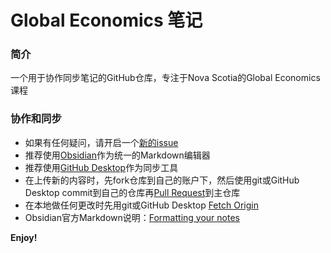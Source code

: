# Global Economics 笔记

### 简介
一个用于协作同步笔记的GitHub仓库，专注于Nova Scotia的Global Economics课程

### 协作和同步
- 如果有任何疑问，请开启一个[新的issue](https://github.com/Jerry23011/global-economics-notes/issues/new)
- 推荐使用[Obsidian](https://obsidian.md)作为统一的Markdown编辑器
- 推荐使用[GitHub Desktop](https://desktop.github.com)作为同步工具
- 在上传新的内容时，先fork仓库到自己的账户下，然后使用git或GitHub Desktop commit到自己的仓库再[Pull Request](https://github.com/Jerry23011/global-economics-notes/pulls)到主仓库
- 在本地做任何更改时先用git或GitHub Desktop [Fetch Origin](https://docs.github.com/en/desktop/contributing-and-collaborating-using-github-desktop/keeping-your-local-repository-in-sync-with-github/syncing-your-branch)
- Obsidian官方Markdown说明：[Formatting your notes](https://help.obsidian.md/How+to/Format+your+notes)

**Enjoy!**